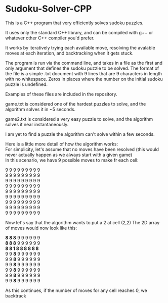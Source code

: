 # Sudoku-Solver-CPP
This is a C++ program that very efficiently solves sudoku puzzles.   

It uses only the standard C++ library, and can be compiled with g++ or whatever other C++ compiler you'd prefer.  

It works by iteratively trying each available move, resolving the avalable moves at each iteration, and backtracking when it gets stuck. 

The program is run via the command line, and takes in a file as the first and only argument that defines the sudoku puzzle to be solved. 
The format of the file is a simple .txt document with 9 lines that are 9 characters in length with no whitespace. Zeros in places where the number on the initial sudoku puzzle is undefined.

Examples of these files are included in the repository.   

game.txt is considered one of the hardest puzzles to solve, and the algorithm solves it in ~5 seconds.  

game2.txt is considered a very easy puzzle to solve, and the algorithm solves it near instantaneously.  

I am yet to find a puzzle the algorithm can't solve within a few seconds.  


Here is a little more detail of how the algorithm works:  
For simplicity, let's assume that no moves have been resolved (this would never actually happen as we always start with a given game)  
In this scenario, we have 9 possible moves to make fr each cell:

  9 9 9 9 9 9 9 9 9  
  9 9 9 9 9 9 9 9 9  
  9 9 9 9 9 9 9 9 9  
  9 9 9 9 9 9 9 9 9  
  9 9 9 9 9 9 9 9 9  
  9 9 9 9 9 9 9 9 9  
  9 9 9 9 9 9 9 9 9  
  9 9 9 9 9 9 9 9 9  
  9 9 9 9 9 9 9 9 9  

Now let's say that the algorithm wants to put a 2 at cell (2,2)
The 2D array of moves would now look like this:

  **8 8 8** 9 9 9 9 9 9  
  **8 8 8** 9 9 9 9 9 9   
  **8 8 1 8 8 8 8 8 8**  
  9 9 **8** 9 9 9 9 9 9  
  9 9 **8** 9 9 9 9 9 9  
  9 9 **8** 9 9 9 9 9 9  
  9 9 **8** 9 9 9 9 9 9  
  9 9 **8** 9 9 9 9 9 9  
  9 9 **8** 9 9 9 9 9 9  
  
  
As this continues, if the number of moves for any cell reaches 0, we backtrack 
